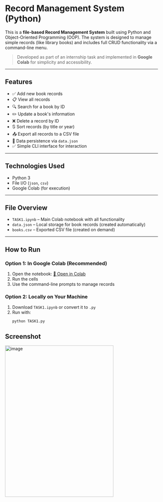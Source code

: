 #  Record Management System (Python)

This is a **file-based Record Management System** built using Python and Object-Oriented Programming (OOP). The system is designed to manage simple records (like library books) and includes full CRUD functionality via a command-line menu.

>  Developed as part of an internship task and implemented in **Google Colab** for simplicity and accessibility.

---

##  Features

- ✅ Add new book records
- 📋 View all records
- 🔍 Search for a book by ID
- ✏️ Update a book's information
- ❌ Delete a record by ID
- 🔃 Sort records (by title or year)
- 📤 Export all records to a CSV file
- 💾 Data persistence via `data.json`
- ✅ Simple CLI interface for interaction

---

## Technologies Used

- Python 3
- File I/O (`json`, `csv`)
- Google Colab (for execution)

---

## File Overview

- `TASK1.ipynb` – Main Colab notebook with all functionality
- `data.json` – Local storage for book records (created automatically)
- `books.csv` – Exported CSV file (created on demand)

---

## How to Run

### Option 1: In Google Colab (Recommended)

1. Open the notebook: [🔗 Open in Colab]((https://colab.research.google.com/drive/1F4CAaOMSrkZyjscqI-LCkgL3gnxH202N?usp=sharing))
2. Run the cells
3. Use the command-line prompts to manage records

### Option 2: Locally on Your Machine

1. Download `TASK1.ipynb` or convert it to `.py`
2. Run with:
   ```bash
   python TASK1.py

## Screenshot

<img width="357" height="500" alt="image" src="https://github.com/user-attachments/assets/5d9f7fbd-8697-4b2c-9edd-35d94257ead9" />
